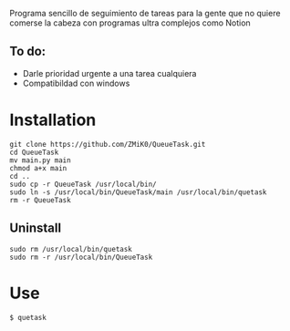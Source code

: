 
Programa sencillo de seguimiento de tareas para la gente que no quiere comerse la cabeza con programas ultra complejos como Notion

To do:
-
* Darle prioridad urgente a una tarea cualquiera
* Compatibildad con windows

# Installation

```shell
git clone https://github.com/ZMiK0/QueueTask.git
cd QueueTask
mv main.py main
chmod a+x main
cd ..
sudo cp -r QueueTask /usr/local/bin/
sudo ln -s /usr/local/bin/QueueTask/main /usr/local/bin/quetask
rm -r QueueTask
```

## Uninstall
```shell
sudo rm /usr/local/bin/quetask
sudo rm -r /usr/local/bin/QueueTask
```

# Use
```shell
$ quetask
```

